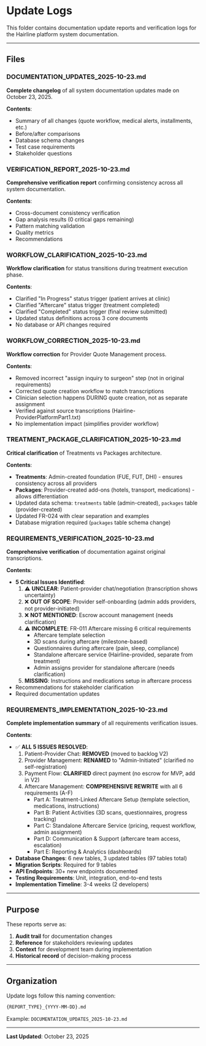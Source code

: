 # Update Logs

This folder contains documentation update reports and verification logs for the Hairline platform system documentation.

---

## Files

### DOCUMENTATION_UPDATES_2025-10-23.md

**Complete changelog** of all system documentation updates made on October 23, 2025.

**Contents**:

- Summary of all changes (quote workflow, medical alerts, installments, etc.)
- Before/after comparisons
- Database schema changes
- Test case requirements
- Stakeholder questions

### VERIFICATION_REPORT_2025-10-23.md

**Comprehensive verification report** confirming consistency across all system documentation.

**Contents**:

- Cross-document consistency verification
- Gap analysis results (0 critical gaps remaining)
- Pattern matching validation
- Quality metrics
- Recommendations

### WORKFLOW_CLARIFICATION_2025-10-23.md

**Workflow clarification** for status transitions during treatment execution phase.

**Contents**:

- Clarified "In Progress" status trigger (patient arrives at clinic)
- Clarified "Aftercare" status trigger (treatment completed)
- Clarified "Completed" status trigger (final review submitted)
- Updated status definitions across 3 core documents
- No database or API changes required

### WORKFLOW_CORRECTION_2025-10-23.md

**Workflow correction** for Provider Quote Management process.

**Contents**:

- Removed incorrect "assign inquiry to surgeon" step (not in original requirements)
- Corrected quote creation workflow to match transcriptions
- Clinician selection happens DURING quote creation, not as separate assignment
- Verified against source transcriptions (Hairline-ProviderPlatformPart1.txt)
- No implementation impact (simplifies provider workflow)

### TREATMENT_PACKAGE_CLARIFICATION_2025-10-23.md

**Critical clarification** of Treatments vs Packages architecture.

**Contents**:

- **Treatments**: Admin-created foundation (FUE, FUT, DHI) - ensures consistency across all providers
- **Packages**: Provider-created add-ons (hotels, transport, medications) - allows differentiation
- Updated data schema: `treatments` table (admin-created), `packages` table (provider-created)
- Updated FR-024 with clear separation and examples
- Database migration required (`packages` table schema change)

### REQUIREMENTS_VERIFICATION_2025-10-23.md

**Comprehensive verification** of documentation against original transcriptions.

**Contents**:

- **5 Critical Issues Identified**:
  1. ⚠️ **UNCLEAR**: Patient-provider chat/negotiation (transcription shows uncertainty)
  2. ❌ **OUT OF SCOPE**: Provider self-onboarding (admin adds providers, not provider-initiated)
  3. ❌ **NOT MENTIONED**: Escrow account management (needs clarification)
  4. ⚠️ **INCOMPLETE**: FR-011 Aftercare missing 6 critical requirements
     - Aftercare template selection
     - 3D scans during aftercare (milestone-based)
     - Questionnaires during aftercare (pain, sleep, compliance)
     - Standalone aftercare service (Hairline-provided, separate from treatment)
     - Admin assigns provider for standalone aftercare (needs clarification)
  5. **MISSING**: Instructions and medications setup in aftercare process
- Recommendations for stakeholder clarification
- Required documentation updates

### REQUIREMENTS_IMPLEMENTATION_2025-10-23.md

**Complete implementation summary** of all requirements verification issues.

**Contents**:

- ✅ **ALL 5 ISSUES RESOLVED**:
  1. Patient-Provider Chat: **REMOVED** (moved to backlog V2)
  2. Provider Management: **RENAMED** to "Admin-Initiated" (clarified no self-registration)
  3. Payment Flow: **CLARIFIED** direct payment (no escrow for MVP, add in V2)
  4. Aftercare Management: **COMPREHENSIVE REWRITE** with all 6 requirements (A-F)
     - Part A: Treatment-Linked Aftercare Setup (template selection, medications, instructions)
     - Part B: Patient Activities (3D scans, questionnaires, progress tracking)
     - Part C: Standalone Aftercare Service (pricing, request workflow, admin assignment)
     - Part D: Communication & Support (aftercare team access, escalation)
     - Part E: Reporting & Analytics (dashboards)
- **Database Changes**: 6 new tables, 3 updated tables (97 tables total)
- **Migration Scripts**: Required for 9 tables
- **API Endpoints**: 30+ new endpoints documented
- **Testing Requirements**: Unit, integration, end-to-end tests
- **Implementation Timeline**: 3-4 weeks (2 developers)

---

## Purpose

These reports serve as:

1. **Audit trail** for documentation changes
2. **Reference** for stakeholders reviewing updates
3. **Context** for development team during implementation
4. **Historical record** of decision-making process

---

## Organization

Update logs follow this naming convention:

```sh
{REPORT_TYPE}_{YYYY-MM-DD}.md
```

Example: `DOCUMENTATION_UPDATES_2025-10-23.md`

---

**Last Updated**: October 23, 2025
